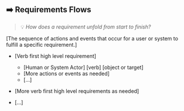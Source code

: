 ## ➡️ Requirements Flows
> 💡 *How does a requirement unfold from start to finish?*

[The sequence of actions and events that occur for a user or system to fulfill a specific requirement.]

- [Verb first high level requirement]
    - [Human or System Actor] [verb] [object or target]
    - [More actions or events as needed]
    - [...]

- [More verb first high level requirements as needed]

- [...]
